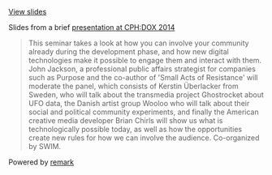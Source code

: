 [View slides](http://brianchirls.github.io/cphdox2014)

Slides from a brief [presentation at CPH:DOX 2014](http://cphdox.dk/en/screening/community-building)

> This seminar takes a look at how you can involve your community already during the development phase, and how new digital technologies make it possible to engage them and interact with them. John Jackson, a professional public affairs strategist for companies such as Purpose and the co-author of 'Small Acts of Resistance' will moderate the panel, which consists of Kerstin Überlacker from Sweden, who will talk about the transmedia project Ghostrocket about UFO data, the Danish artist group Wooloo who will talk about their social and political community experiments, and finally the American creative media developer Brian Chirls will show us what is technologically possible today, as well as how the opportunities create new rules for how we can involve the audience. Co-organized by SWIM.

Powered by [remark](http://remarkjs.com)